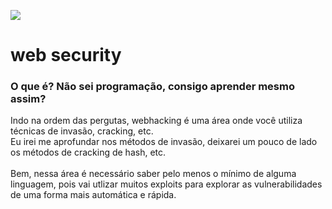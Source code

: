 <img src="https://i.imgur.com/EnKxyHw.png"></img>

# web security
### O que é? Não sei programação, consigo aprender mesmo assim?
Indo na ordem das pergutas, webhacking é uma área onde você utiliza técnicas de invasão, cracking, etc.<br>
Eu irei me aprofundar nos métodos de invasão, deixarei um pouco de lado os métodos de cracking de hash, etc.
<br><br>
Bem, nessa área é necessário saber pelo menos o mínimo de alguma linguagem, pois vai utlizar muitos exploits para explorar as vulnerabilidades de uma forma mais automática e rápida.
